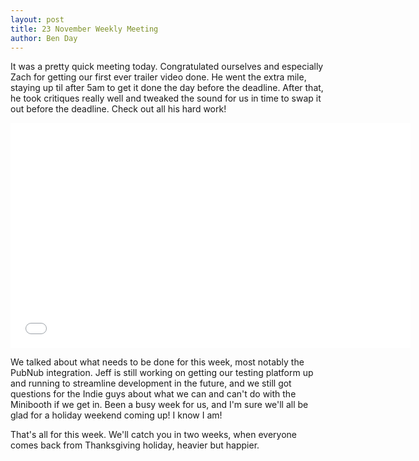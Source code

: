 ```yaml
---
layout: post
title: 23 November Weekly Meeting
author: Ben Day
---
```


It was a pretty quick meeting today. Congratulated ourselves and especially Zach for getting our first ever trailer video done. He went the extra mile, staying up til after 5am to get it done the day before the deadline. After that, he took critiques really well and tweaked the sound for us in time to swap it out before the deadline. Check out all his hard work!

<iframe width="640" height="360" src="//www.youtube.com/embed/jtpcS2XM74I" frameborder="0" allowfullscreen></iframe>

We talked about what needs to be done for this week, most notably the PubNub integration. Jeff is still working on getting our testing platform up and running to streamline development in the future, and we still got questions for the Indie guys about what we can and can't do with the Minibooth if we get in. Been a busy week for us, and I'm sure we'll all be glad for a holiday weekend coming up! I know I am!

That's all for this week. We'll catch you in two weeks, when everyone comes back from Thanksgiving holiday, heavier but happier.
